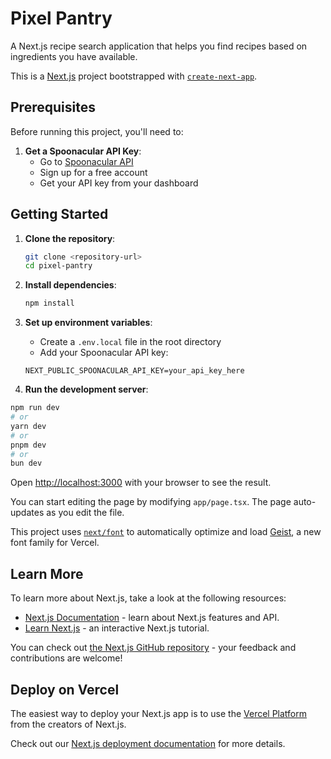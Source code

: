 # Pixel Pantry

A Next.js recipe search application that helps you find recipes based on ingredients you have available.

This is a [Next.js](https://nextjs.org) project bootstrapped with [`create-next-app`](https://nextjs.org/docs/app/api-reference/cli/create-next-app).

## Prerequisites

Before running this project, you'll need to:

1. **Get a Spoonacular API Key**: 
   - Go to [Spoonacular API](https://spoonacular.com/food-api)
   - Sign up for a free account
   - Get your API key from your dashboard

## Getting Started

1. **Clone the repository**:
   ```bash
   git clone <repository-url>
   cd pixel-pantry
   ```

2. **Install dependencies**:
   ```bash
   npm install
   ```

3. **Set up environment variables**:
   - Create a `.env.local` file in the root directory
   - Add your Spoonacular API key:
   ```
   NEXT_PUBLIC_SPOONACULAR_API_KEY=your_api_key_here
   ```

4. **Run the development server**:

```bash
npm run dev
# or
yarn dev
# or
pnpm dev
# or
bun dev
```

Open [http://localhost:3000](http://localhost:3000) with your browser to see the result.

You can start editing the page by modifying `app/page.tsx`. The page auto-updates as you edit the file.

This project uses [`next/font`](https://nextjs.org/docs/app/building-your-application/optimizing/fonts) to automatically optimize and load [Geist](https://vercel.com/font), a new font family for Vercel.

## Learn More

To learn more about Next.js, take a look at the following resources:

- [Next.js Documentation](https://nextjs.org/docs) - learn about Next.js features and API.
- [Learn Next.js](https://nextjs.org/learn) - an interactive Next.js tutorial.

You can check out [the Next.js GitHub repository](https://github.com/vercel/next.js) - your feedback and contributions are welcome!

## Deploy on Vercel

The easiest way to deploy your Next.js app is to use the [Vercel Platform](https://vercel.com/new?utm_medium=default-template&filter=next.js&utm_source=create-next-app&utm_campaign=create-next-app-readme) from the creators of Next.js.

Check out our [Next.js deployment documentation](https://nextjs.org/docs/app/building-your-application/deploying) for more details.
